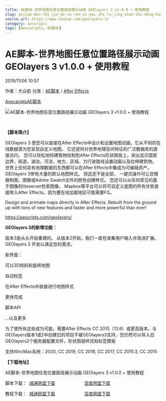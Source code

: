 ```yaml
---
title: AE脚本-世界地图任意位置路径展示动画 GEOlayers 3 v1.0.0 + 使用教程
slug: aejiao-ben-shi-jie-di-tu-ren-yi-wei-zhi-lu-jing-zhan-shi-dong-hua-geolayers-3-v1-0-0-shi-yong-jiao-cheng
source_url: https://www.lookae.com/geolayers-3/
category: aescripts
tags: [Aescaripts, AE脚本]
---
```

# AE脚本-世界地图任意位置路径展示动画 GEOlayers 3 v1.0.0 + 使用教程

2019/11/06 10:57

作者：大众脸
分类：[AE脚本](https://www.lookae.com/after-effects/aescripts/) / [After Effects](https://www.lookae.com/after-effects/)

[Aescaripts](https://www.lookae.com/tag/aescaripts/)[AE脚本](https://www.lookae.com/tag/ae%e8%84%9a%e6%9c%ac/)

![AE脚本-世界地图任意位置路径展示动画 GEOlayers 3 v1.0.0 + 使用教程](https://www.lookae.com/wp-content/uploads/2019/11/GEOlayers-3.jpg "AE脚本-世界地图任意位置路径展示动画 GEOlayers 3 v1.0.0 + 使用教程-LookAE.com")

﻿

**【脚本简介】**

GEOlayers 3 使您可以直接在After Effects中设计和设置地图动画。它从不同的在线数据源为您呈现自定义地图。 它还提供对世界地理空间特征的广泛数据库的直接访问。 您可以轻松地将建筑物绘制到After Effects形状图层上，突出显示国家边界，街道，湖泊，河流，地方，区域，为行驶路线设置动画以及拉伸建筑物。 世界上任何具有地理数据的东西都可以在After Effects中集成为可编辑资产。GEOlayers 3带有大量的默认地图样式。 但这还不是全部， 一键式操作可让您根据构图，图像或Adobe Swatch文件的颜色创建样式。 您还可以从任何常见的基于图像的tileserver检索图像。 Mapbox等平台可以将可自定义底图的所有优势直接带入After Effects。因为要在线加载地区可能需要FQ。

Design and animate maps directly in After Effects. Rebuilt from the ground up with tons of new features and faster and more powerful than ever!

https://aescripts.com/geolayers/

**GEOlayers 3的新增功能：**

版本3是从头开始重建的。 从版本2开始，我们一直在收集用户输入并改进扩展。 GEOlayers 3 开发以满足您的需求。

新界面：

可以3D倾斜和旋转地图

自动标签

在After Effects中直接进行地图样式

更快完成

脚本API

…以及更多

为了使所有这些成为可能，需要After Effects CC 2015（13.6）或更高版本。与GEOlayers版本1或2中创建旧的项目不被GEOlayers3支持，您仍然可以导入旧GEOlayers2个服务器配置文件，形状图层样式和标签模板

支持Win/Mac系统：2020, CC 2019, CC 2018, CC 2017, CC 2015.3, CC 2015

**【下载地址】**

AE脚本-世界地图任意位置路径展示动画 GEOlayers 3 v1.0.0 + 使用教程

脚本下载：  [城通网盘下载](https://tc5.us/file/680462-406328262)                        [百度网盘下载](https://pan.baidu.com/s/1G3CZ0NPdYCrTQDXfMmQXqw)

教程下载：  [城通网盘下载](https://tc5.us/file/680462-406328396)                        [百度网盘下载](https://pan.baidu.com/s/1qOCA8Fg3qYw9N9Zk9T1nbA)
